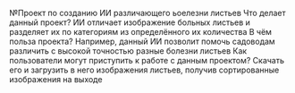 №Проект по созданию ИИ различающего ьоелезни листьев
Что делает данный проект?
ИИ отличает изображение больных листьев и разделяет их по категориям из определённого их количества
В чём польза проекта?
Например, данный ИИ позволит помочь садоводам различить с высокой точностью разные болезни листьев
Как пользователи могут приступить к работе с данным проектом?
Скачать его и загрузить в него изображения листьев, получив сортированные изображения на выходе
